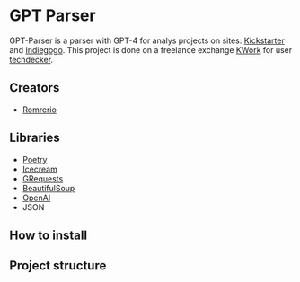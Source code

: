 # GPT Parser

GPT-Parser is a parser with GPT-4 for analys projects on sites: [Kickstarter](https://www.kickstarter.com/) and [Indiegogo](https://www.indiegogo.com/). This project is done on a freelance exchange [KWork](https://kwork.ru/) for user [techdecker](https://kwork.ru/user/techdecker).

## Creators

- [Romrerio](https://github.com/RomrerioPrevious)

## Libraries

- [Poetry](https://github.com/python-poetry/poetry)
- [Icecream](https://github.com/gruns/icecream)
- [GRequests](https://github.com/spyoungtech/grequests)
- [BeautifulSoup](https://github.com/expobrain/BeautifulSoup)
- [OpenAI](https://github.com/openai/openai-python)
- JSON

## How to install

## Project structure